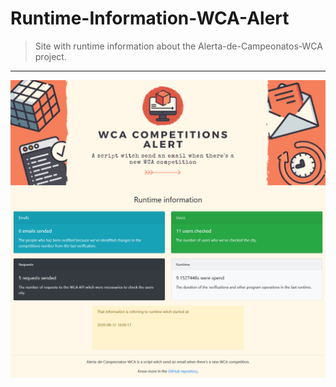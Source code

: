 # Runtime-Information-WCA-Alert
> Site with runtime information about the Alerta-de-Campeonatos-WCA project.
---
![Screenshot](./Screenshot_WCA-Alert-Infos.png)
